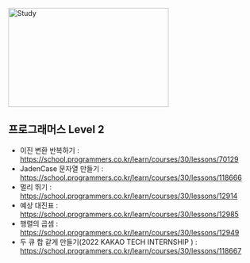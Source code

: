 
<img src="https://user-images.githubusercontent.com/48742378/188807515-acd7d68d-4ca4-4381-99d6-d78e065ccd50.jpg" text-align="center" width="80%" height="200px" title="Study" alt="Study"></img><br />

## 프로그래머스 Level 2 <br />
- 이진 변환 반복하기 : https://school.programmers.co.kr/learn/courses/30/lessons/70129
- JadenCase 문자열 만들기 : https://school.programmers.co.kr/learn/courses/30/lessons/118666
- 멀리 뛰기 : https://school.programmers.co.kr/learn/courses/30/lessons/12914
- 예상 대진표 : https://school.programmers.co.kr/learn/courses/30/lessons/12985
- 행렬의 곱셈 : https://school.programmers.co.kr/learn/courses/30/lessons/12949
- 두 큐 합 같게 만들기(2022 KAKAO TECH INTERNSHIP
) : https://school.programmers.co.kr/learn/courses/30/lessons/118667
